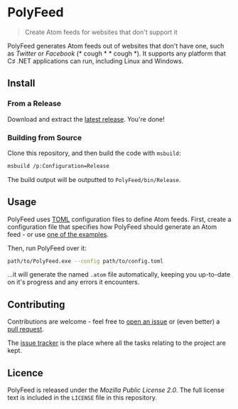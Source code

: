 # PolyFeed

> Create Atom feeds for websites that don't support it  

PolyFeed generates Atom feeds out of websites that don't have one, such as _Twitter_ or _Facebook_ (* cough * * cough *). It supports any platform that C&sharp; .NET applications can run, including Linux and Windows.


## Install

### From a Release
Download and extract the [latest release](https://github.com/sbrl/PolyFeed/releases/latest). You're done!

### Building from Source

Clone this repository, and then build the code with `msbuild`:

```bash
msbuild /p:Configuration=Release
```

The build output will be outputted to `PolyFeed/bin/Release`.


## Usage
PolyFeed uses [TOML](https://github.com/toml-lang/toml) configuration files to define Atom feeds. First, create a configuration file that specifies how PolyFeed should generate an Atom feed - or use [one of the examples](https://github.com/sbrl/PolyFeed/tree/master/examples).

Then, run PolyFeed over it:

```bash
path/to/PolyFeed.exe --config path/to/config.toml
```

...it will generate the named `.atom` file automatically, keeping you up-to-date on it's progress and any errors it encounters.


## Contributing
Contributions are welcome - feel free to [open an issue](https://github.com/sbrl/PolyFeed/issues/new) or (even better) a [pull request](https://github.com/sbrl/PolyFeed/compare).

The [issue tracker](https://github.com/sbrl/PolyFeed/issues) is the place where all the tasks relating to the project are kept.


## Licence
PolyFeed is released under the _Mozilla Public License 2.0_. The full license text is included in the `LICENSE` file in this repository.

